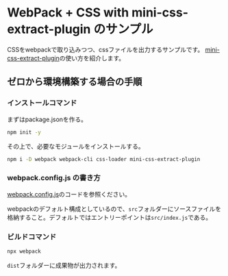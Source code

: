 # WebPack + CSS with mini-css-extract-plugin のサンプル

CSSをwebpackで取り込みつつ、cssファイルを出力するサンプルです。
[mini-css-extract-plugin](https://github.com/webpack-contrib/mini-css-extract-plugin)の使い方を紹介します。


## ゼロから環境構築する場合の手順

### インストールコマンド

まずはpackage.jsonを作る。

```bash
npm init -y
```

その上で、必要なモジュールをインストールする。

```bash
npm i -D webpack webpack-cli css-loader mini-css-extract-plugin
```

### webpack.config.js の書き方

[webpack.config.js](webpack.config.js)のコードを参照ください。

webpackのデフォルト構成としているので、`src`フォルダーにソースファイルを格納すること。デフォルトではエントリーポイントは`src/index.js`である。

### ビルドコマンド

```bash
npx webpack
```

`dist`フォルダーに成果物が出力されます。
